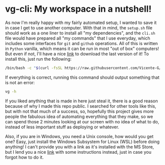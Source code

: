 # vg-cli: My workspace in a nutshell!

As now I'm really happy with my fairly automated setup, I wanted to save it in case I get to use another computer. With that in mind, the `setup.sh` file should work as a one liner to install all "my dependencies", and the `cli.sh` file would have prepared all "my commands" that I use everyday, which includes some interfaces for `git` and `github` operations. All of this is written in `Python` vanilla, which means it can be run in most "out of box" computers! But even if not, I'll have a nice [link](https://www.python.org/downloads/) to download the last version of it! To install this, just run the following:

```sh
/bin/bash -c "$(curl -fsSL https://raw.githubusercontent.com/Vicente-G/vg-cli/main/setup.sh)"
```

If everything is correct, running this command should output something that is not an error:

```sh
vg -h
```

If you liked anything that is made in here just steal it, there is a good reason because of why I made this repo public. I searched for other tools like this, but with not that much of a success, so, hopefully this project gives more people the fabulous idea of automating everything that they make, so we can spend those 2 minutes looking at our screen with no idea of what to do, instead of less important stuff as deploying or whatever.

Also, if you are in Windows, you need a Unix console, how would you get one? Easy, just install the Windows Subsystem for Linux (WSL) before doing anything! I can't provide you with a link as it's installed with the MS Store, but I lend you a nice [link](https://ubuntu.com/tutorials/install-ubuntu-on-wsl2-on-windows-10) with some instructions instead, just in case you forgot how to do it.
